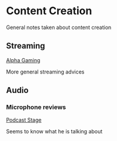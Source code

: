 # Content Creation

General notes taken about content creation

## Streaming 

[Alpha Gaming](https://www.youtube.com/channel/UCATWC1JSlhzmYeDbjnS8WwA)

More general streaming advices

## Audio

### Microphone reviews

[Podcast Stage](https://www.youtube.com/channel/UCvOU-zTlankT-JjN3ZzvuKA)

Seems to know what he is talking about